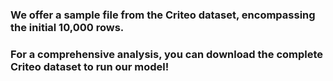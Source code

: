 ### We offer a sample file from the Criteo dataset, encompassing the initial 10,000 rows.

### For a comprehensive analysis, you can download the complete Criteo dataset to run our model!
